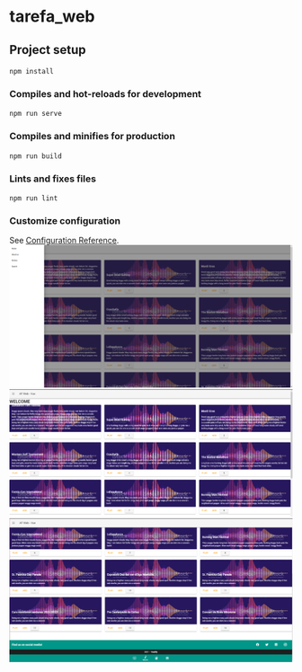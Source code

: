 # tarefa_web

## Project setup
```
npm install
```

### Compiles and hot-reloads for development
```
npm run serve
```

### Compiles and minifies for production
```
npm run build
```

### Lints and fixes files
```
npm run lint
```

### Customize configuration
See [Configuration Reference](https://cli.vuejs.org/config/).
![img1](/src/assets/print1.png)
![img2](/src/assets/print2.png)
![img3](/src/assets/print3.png)
